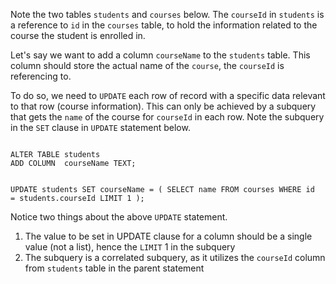 Note the two tables `students` and `courses` below. The `courseId` in `students` is a reference to `id` in the `courses` table, to hold the information related to the course the student is enrolled in.

Let's say we want to add a column `courseName` to the `students` table. This column should store the actual name of the `course`, the `courseId` is referencing to.

To do so, we need to `UPDATE` each row of record with a specific data relevant to that row (course information). This can only be achieved by a subquery that gets the `name` of the course for `courseId` in each row. Note the subquery in the `SET` clause in `UPDATE` statement below.

<Editor lang="sql" dbName="students3-v5.db" focusTableAfterRun="students">
<code>
ALTER TABLE students
ADD COLUMN  courseName TEXT;

UPDATE students
SET    courseName = (
                      SELECT name
                      FROM   courses
                      WHERE  id = students.courseId
                      LIMIT  1
                    );
</code>
</Editor>

Notice two things about the above `UPDATE` statement.

1. The value to be set in UPDATE clause for a column should be a single value (not a list), hence the `LIMIT` 1 in the subquery
2. The subquery is a correlated subquery, as it utilizes the `courseId` column from `students` table in the parent statement
